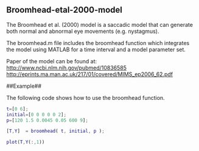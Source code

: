 ## Broomhead-etal-2000-model ##

The Broomhead et al. (2000) model is a saccadic model that can generate both normal and abnormal eye movements (e.g. nystagmus).

The broomhead.m file includes the broomhead function which integrates the model using MATLAB for a time interval and a model parameter set.

Paper of the model can be found at:
http://www.ncbi.nlm.nih.gov/pubmed/10836585
http://eprints.ma.man.ac.uk/217/01/covered/MIMS_ep2006_62.pdf

##Example##

The following code shows how to use the broomhead function.

```matlab
t=[0 6];
initial=[0 0 0 0 0 2];
p=[120 1.5 0.0045 0.05 600 9];

[T,Y]  = broomhead( t, initial, p );

plot(T,Y(:,1))
```


